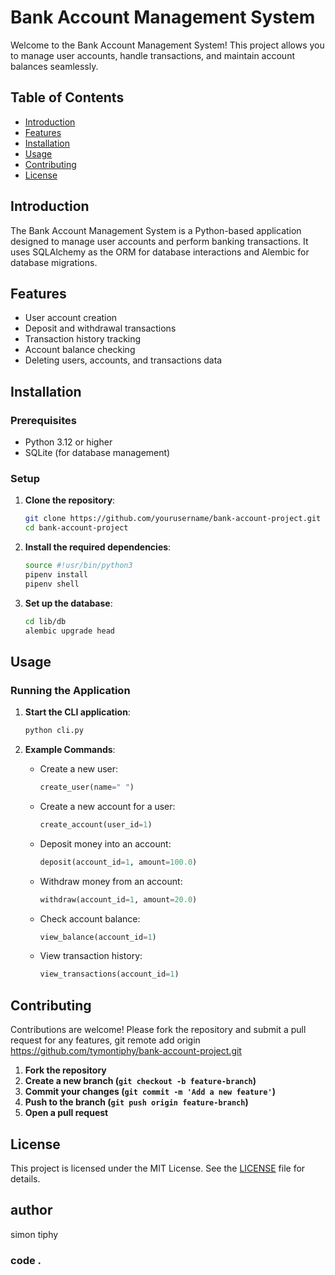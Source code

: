 # Bank Account Management System

Welcome to the Bank Account Management System! This project allows you to manage user accounts, handle transactions, and maintain account balances seamlessly.

## Table of Contents
- [Introduction](#introduction)
- [Features](#features)
- [Installation](#installation)
- [Usage](#usage)
- [Contributing](#contributing)
- [License](#license)

## Introduction
The Bank Account Management System is a Python-based application designed to manage user accounts and perform banking transactions. It uses SQLAlchemy as the ORM for database interactions and Alembic for database migrations.

## Features
- User account creation
- Deposit and withdrawal transactions
- Transaction history tracking
- Account balance checking
- Deleting users, accounts, and transactions data

## Installation

### Prerequisites
- Python 3.12 or higher
- SQLite (for database management)

### Setup
1. **Clone the repository**:
    ```sh
    git clone https://github.com/yourusername/bank-account-project.git
    cd bank-account-project
    ```

2. **Install the required dependencies**:
    ```sh
    source #!usr/bin/python3  
    pipenv install
    pipenv shell
    ```

3. **Set up the database**:
    ```sh
    cd lib/db
    alembic upgrade head
    ```

## Usage

### Running the Application
1. **Start the CLI application**:
    ```sh
    python cli.py
    ```

2. **Example Commands**:
    - Create a new user:
      ```python
      create_user(name=" ")
      ```

    - Create a new account for a user:
      ```python
      create_account(user_id=1)
      ```

    - Deposit money into an account:
      ```python
      deposit(account_id=1, amount=100.0)
      ```

    - Withdraw money from an account:
      ```python
      withdraw(account_id=1, amount=20.0)
      ```

    - Check account balance:
      ```python
      view_balance(account_id=1)
      ```

    - View transaction history:
      ```python
      view_transactions(account_id=1)
      ```

## Contributing
Contributions are welcome! Please fork the repository and submit a pull request for any features, git remote add origin https://github.com/tymontiphy/bank-account-project.git

1. **Fork the repository**
2. **Create a new branch (`git checkout -b feature-branch`)**
3. **Commit your changes (`git commit -m 'Add a new feature'`)**
4. **Push to the branch (`git push origin feature-branch`)**
5. **Open a pull request**

## License
This project is licensed under the MIT License. See the [LICENSE](LICENSE) file for details.

## author
simon tiphy
 
 ### code .
